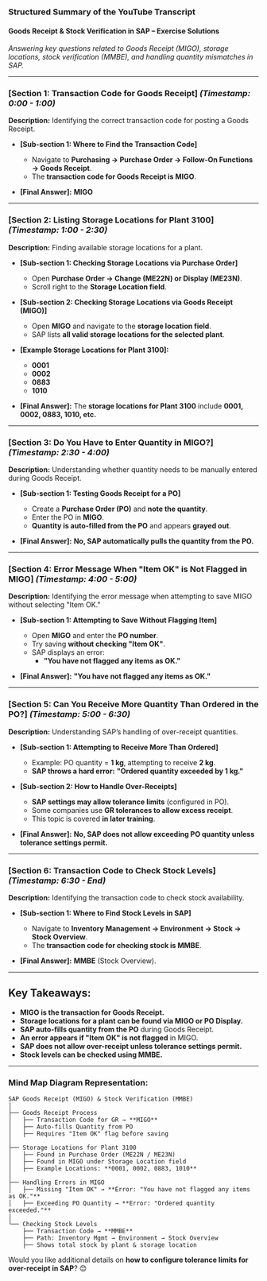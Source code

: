  
### **Structured Summary of the YouTube Transcript**  

#### **Goods Receipt & Stock Verification in SAP – Exercise Solutions**  
*Answering key questions related to Goods Receipt (MIGO), storage locations, stock verification (MMBE), and handling quantity mismatches in SAP.*  

---

### **[Section 1: Transaction Code for Goods Receipt]** *(Timestamp: 0:00 - 1:00)*  
**Description:** Identifying the correct transaction code for posting a Goods Receipt.  

- **[Sub-section 1: Where to Find the Transaction Code]**  
  - Navigate to **Purchasing → Purchase Order → Follow-On Functions → Goods Receipt**.  
  - The **transaction code for Goods Receipt is MIGO**.  

- **[Final Answer]:** **MIGO**  

---

### **[Section 2: Listing Storage Locations for Plant 3100]** *(Timestamp: 1:00 - 2:30)*  
**Description:** Finding available storage locations for a plant.  

- **[Sub-section 1: Checking Storage Locations via Purchase Order]**  
  - Open **Purchase Order → Change (ME22N) or Display (ME23N)**.  
  - Scroll right to the **Storage Location field**.  

- **[Sub-section 2: Checking Storage Locations via Goods Receipt (MIGO)]**  
  - Open **MIGO** and navigate to the **storage location field**.  
  - SAP lists **all valid storage locations for the selected plant**.  

- **[Example Storage Locations for Plant 3100]:**  
  - **0001**  
  - **0002**  
  - **0883**  
  - **1010**  

- **[Final Answer]:** The **storage locations for Plant 3100** include **0001, 0002, 0883, 1010, etc.**  

---

### **[Section 3: Do You Have to Enter Quantity in MIGO?]** *(Timestamp: 2:30 - 4:00)*  
**Description:** Understanding whether quantity needs to be manually entered during Goods Receipt.  

- **[Sub-section 1: Testing Goods Receipt for a PO]**  
  - Create a **Purchase Order (PO)** and **note the quantity**.  
  - Enter the PO in **MIGO**.  
  - **Quantity is auto-filled from the PO** and appears **grayed out**.  

- **[Final Answer]:** **No, SAP automatically pulls the quantity from the PO.**  

---

### **[Section 4: Error Message When "Item OK" is Not Flagged in MIGO]** *(Timestamp: 4:00 - 5:00)*  
**Description:** Identifying the error message when attempting to save MIGO without selecting "Item OK."  

- **[Sub-section 1: Attempting to Save Without Flagging Item]**  
  - Open **MIGO** and enter the **PO number**.  
  - Try saving **without checking "Item OK"**.  
  - SAP displays an error:  
    - **"You have not flagged any items as OK."**  

- **[Final Answer]:** **"You have not flagged any items as OK."**  

---

### **[Section 5: Can You Receive More Quantity Than Ordered in the PO?]** *(Timestamp: 5:00 - 6:30)*  
**Description:** Understanding SAP’s handling of over-receipt quantities.  

- **[Sub-section 1: Attempting to Receive More Than Ordered]**  
  - Example: PO quantity = **1 kg**, attempting to receive **2 kg**.  
  - **SAP throws a hard error:** **"Ordered quantity exceeded by 1 kg."**  

- **[Sub-section 2: How to Handle Over-Receipts]**  
  - **SAP settings may allow tolerance limits** (configured in PO).  
  - Some companies use **GR tolerances to allow excess receipt**.  
  - This topic is covered **in later training**.  

- **[Final Answer]:** **No, SAP does not allow exceeding PO quantity unless tolerance settings permit.**  

---

### **[Section 6: Transaction Code to Check Stock Levels]** *(Timestamp: 6:30 - End)*  
**Description:** Identifying the transaction code to check stock availability.  

- **[Sub-section 1: Where to Find Stock Levels in SAP]**  
  - Navigate to **Inventory Management → Environment → Stock → Stock Overview**.  
  - The **transaction code for checking stock is MMBE**.  

- **[Final Answer]:** **MMBE** (Stock Overview).  

---

## **Key Takeaways:**  
- **MIGO is the transaction for Goods Receipt.**  
- **Storage locations for a plant can be found via MIGO or PO Display.**  
- **SAP auto-fills quantity from the PO** during Goods Receipt.  
- **An error appears if "Item OK" is not flagged** in MIGO.  
- **SAP does not allow over-receipt unless tolerance settings permit.**  
- **Stock levels can be checked using MMBE.**  

---

### **Mind Map Diagram Representation:**  
```
SAP Goods Receipt (MIGO) & Stock Verification (MMBE)  
│  
├── Goods Receipt Process  
│   ├── Transaction Code for GR → **MIGO**  
│   ├── Auto-fills Quantity from PO  
│   ├── Requires "Item OK" flag before saving  
│  
├── Storage Locations for Plant 3100  
│   ├── Found in Purchase Order (ME22N / ME23N)  
│   ├── Found in MIGO under Storage Location field  
│   ├── Example Locations: **0001, 0002, 0883, 1010**  
│  
├── Handling Errors in MIGO  
│   ├── Missing "Item OK" → **Error: "You have not flagged any items as OK."**  
│   ├── Exceeding PO Quantity → **Error: "Ordered quantity exceeded."**  
│  
└── Checking Stock Levels  
    ├── Transaction Code → **MMBE**  
    ├── Path: Inventory Mgmt → Environment → Stock Overview  
    ├── Shows total stock by plant & storage location  
```

Would you like additional details on **how to configure tolerance limits for over-receipt in SAP**? 😊
